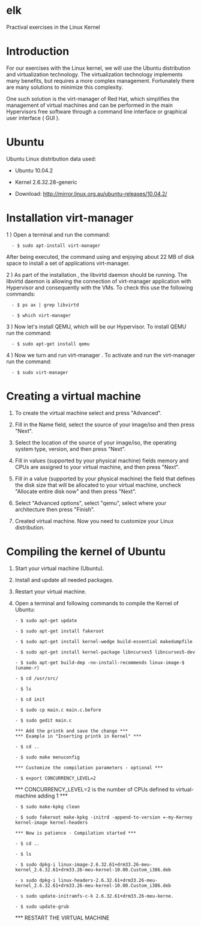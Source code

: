 elk
===

Practival exercises in the Linux Kernel

Introduction
===========

For our exercises with the Linux kernel, we will use the Ubuntu distribution and virtualization technology. The virtualization technology implements many benefits, but requires a more complex management. Fortunately there are many solutions to minimize this complexity.

One such solution is the virt-manager of Red Hat, which simplifies the management of virtual machines and can be performed in the main Hypervisors free software through a command line interface or graphical user interface ( GUI ).


Ubuntu
======

Ubuntu Linux distribution data used:

- Ubuntu 10.04.2

- Kernel 2.6.32.28-generic

- Download: http://mirror.linux.org.au/ubuntu-releases/10.04.2/


Installation virt-manager
===================

1 ) Open a terminal and run the command:

      - $ sudo apt-install virt-manager

After being executed, the command using and enjoying about 22 MB of disk space to install a set of applications virt-manager.

2 ) As part of the installation , the libvirtd daemon should be running. The libvirtd daemon is allowing the connection of virt-manager application with Hypervisor and consequently with the VMs. To check this use the following commands:

      - $ ps ax | grep libvirtd

      - $ which virt-manager

3 ) Now let's install QEMU, which will be our Hypervisor. To install QEMU run the command:

      - $ sudo apt-get install qemu

4 ) Now we turn and run virt-manager . To activate and run the virt-manager run the command:

      - $ sudo virt-manager

      
Creating a virtual machine
==========================

1) To create the virtual machine select and press "Advanced".

2) Fill in the Name field, select the source of your image/iso and then press "Next".

3) Select the location of the source of your image/iso, the operating system type, version, and then press "Next".

4) Fill in values (supported by your physical machine) fields memory and CPUs are assigned to your virtual machine, and then press "Next".

5) Fill in a value (supported by your physical machine) the field that defines the disk size that will be allocated to your virtual machine, uncheck "Allocate entire disk now" and then press "Next".

6) Select "Advanced options", select "qemu", select where your architecture then press "Finish".

7) Created virtual machine. Now you need to customize your Linux distribution.


Compiling the kernel of Ubuntu
=========================

1) Start your virtual machine (Ubuntu).

2) Install and update all needed packages.

3) Restart your virtual machine.

3) Open a terminal and following commands to compile the Kernel of Ubuntu:

       - $ sudo apt-get update

       - $ sudo apt-get install fakeroot

       - $ sudo apt-get install kernel-wedge build-essential makedumpfile

       - $ sudo apt-get install kernel-package libncurses5 libncurses5-dev

       - $ sudo apt-get build-dep -no-install-recommends linux-image-$ (uname-r)

       - $ cd /usr/src/

       - $ ls

       - $ cd init

       - $ sudo cp main.c main.c.before

       - $ sudo gedit main.c

       *** Add the printk and save the change ***
       *** Example in "Inserting printk in Kernel" ***

       - $ cd ..

       - $ sudo make menuconfig

       *** Customize the compilation parameters - optional ***

       - $ export CONCURRENCY_LEVEL=2

      *** CONCURRENCY_LEVEL=2 is the number of CPUs defined to virtual-machine adding 1 ***

       - $ sudo make-kpkg clean

       - $ sudo fakeroot make-kpkg -initrd -append-to-version =-my-Kerney kernel-image kernel-headers

       *** Now is patience - Compilation started ***

       - $ cd ..

       - $ ls

       - $ sudo dpkg-i linux-image-2.6.32.61+drm33.26-meu-kernel_2.6.32.61+drm33.26-meu-kernel-10.00.Custom_i386.deb

       - s sudo dpkg-i linux-headers-2.6.32.61+drm33.26-meu-kernel_2.6.32.61+drm33.26-meu-kernel-10.00.Custom_i386.deb

       - s sudo update-initramfs-c-k 2.6.32.61+drm33.26-meu-kerne.

       - $ sudo update-grub

      *** RESTART THE VIRTUAL MACHINE
